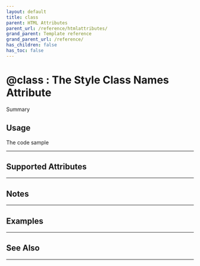 ```yaml
---
layout: default
title: class
parent: HTML Attributes
parent_url: /reference/htmlattributes/
grand_parent: Template reference
grand_parent_url: /reference/
has_children: false
has_toc: false
---
```


# @class : The Style Class Names Attribute

Summary

## Usage

 The code sample

---

## Supported Attributes


---

## Notes


---

## Examples


---


## See Also


---

